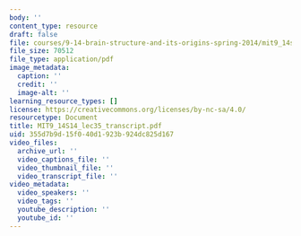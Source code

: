 ```yaml
---
body: ''
content_type: resource
draft: false
file: courses/9-14-brain-structure-and-its-origins-spring-2014/mit9_14s14_lec35_transcript.pdf
file_size: 70512
file_type: application/pdf
image_metadata:
  caption: ''
  credit: ''
  image-alt: ''
learning_resource_types: []
license: https://creativecommons.org/licenses/by-nc-sa/4.0/
resourcetype: Document
title: MIT9_14S14_lec35_transcript.pdf
uid: 355d7b9d-15f0-40d1-923b-924dc825d167
video_files:
  archive_url: ''
  video_captions_file: ''
  video_thumbnail_file: ''
  video_transcript_file: ''
video_metadata:
  video_speakers: ''
  video_tags: ''
  youtube_description: ''
  youtube_id: ''
---
```

